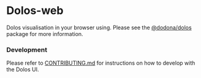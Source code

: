 # Dolos-web

Dolos visualisation in your browser using. Please see the [@dodona/dolos](https://www.npmjs.com/package/@dodona/dolos) package for more information.

### Development

Please refer to [CONTRIBUTING.md](./CONTRIBUTING.md) for instructions on how to develop with the Dolos UI.

